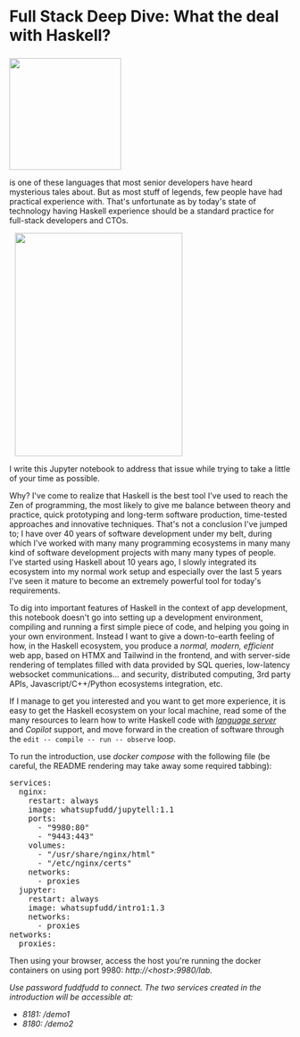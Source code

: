 <div>
<h1>
Full Stack Deep Dive: What the deal with Haskell?    
</h1>
</div>

<div class="content flex py-2">
<div>
<div class="float-left rounded pt-4" style="padding: 5px 10px 0px 0px;"><img class="rounded" src="https://www.haskell.org/img/haskell-logo.svg" width="200"></div>
<p>is one of these languages that most senior developers have heard mysterious tales about. But as most stuff of legends, few people have had practical experience with. That's unfortunate as by today's state of technology having Haskell experience should be a standard practice for full-stack developers and CTOs.
</p>
<div class="float-right rounded"><img class="rounded-full shadow-md shadow-gray-700" style="margin: 0px 10px 0px 10px;" src="notebooks_2/xstatic/img/lib_1.png" width="300" height="400"></div>
<div><p>I write this Jupyter notebook to address that issue while trying to take a little of your time as possible.</p>
<p>Why? I've come to realize that Haskell is the best tool I've used to reach the Zen of programming, the most likely to give me balance between theory and practice, quick prototyping and long-term software production, time-tested approaches and innovative techniques. That's not a conclusion I've jumped to; I have over 40 years of software development under my belt, during which I've worked with many many programming ecosystems in many many kind of software development projects with many many types of people. I've started using Haskell about 10 years ago, I slowly integrated its ecosystem into my normal work setup and especially over the last 5 years I've seen it mature to become an extremely powerful tool for today's requirements.
</p>
<p>To dig into important features of Haskell in the context of app development, this notebook doesn't go into setting up a development environment, compiling and running a first simple piece of code, and helping you going in your own environment. Instead I want to give a down-to-earth feeling of how, in the Haskell ecosystem, you produce a <em>normal, modern, efficient</em> web app, based on HTMX and Tailwind in the frontend, and with server-side rendering of templates filled with data provided by SQL queries, low-latency websocket communications... and security, distributed computing, 3rd party APIs, Javascript/C++/Python ecosystems integration, etc.
</p>
<p>If I manage to get you interested and you want to get more experience, it is easy to get the Haskell ecosystem on your local machine, read some of the many resources to learn how to write Haskell code with <a href="https://github.com/haskell/haskell-language-server"><i>language server</i></a> and <i>Copilot</i> support, and move forward in the creation of software through the <code>edit -- compile -- run -- observe</code> loop.
</p>
</div>
</div>
</div>

<p>
To run the introduction, use <i>docker compose</i> with the following file (be careful, the README rendering may take away some required tabbing):
</p>
<pre>
services:
  nginx:
    restart: always
    image: whatsupfudd/jupytell:1.1
    ports:
      - "9980:80"
      - "9443:443"
    volumes:
      - "/usr/share/nginx/html"
      - "/etc/nginx/certs"
    networks:
      - proxies
  jupyter:
    restart: always
    image: whatsupfudd/intro1:1.3
    networks:
      - proxies
networks:
  proxies:
</pre>

<p>
Then using your browser, access the host you're running the docker containers on using port 9980:
<i>http://&lt;host&gt;:9980/lab.

Use password <i>fuddfudd</i> to connect.
The two services created in the introduction will be accessible at:
</p>
<ul>
<li>8181: /demo1</li>
<li>8180: /demo2</li>
</ul>

